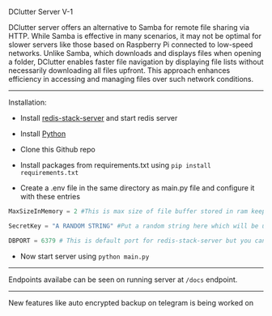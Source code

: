 DClutter Server V-1

DClutter server offers an alternative to Samba for remote file sharing via HTTP. While Samba is effective in many scenarios, it may not be optimal for slower servers like those based on Raspberry Pi connected to low-speed networks. Unlike Samba, which downloads and displays files when opening a folder, DClutter enables faster file navigation by displaying file lists without necessarily downloading all files upfront. This approach enhances efficiency in accessing and managing files over such network conditions.

---

Installation:

- Install [redis-stack-server](https://redis.io/docs/latest/operate/oss_and_stack/install/install-stack/) and start redis server

- Install [Python](https://www.python.org/downloads/)

- Clone this Github repo

- Install packages from requirements.txt using `pip install requirements.txt`

- Create a .env file in the same directory as main.py file and configure it with these entries

```python
MaxSizeInMemory = 2 #This is max size of file buffer stored in ram keep this as 1-2 if you have low memory in your server

SecretKey = "A RANDOM STRING" #Put a random string here which will be user for JWT hashing

DBPORT = 6379 # This is default port for redis-stack-server but you can use a diffrent port to server your redis database
```

- Now start server using `python main.py`

---

Endpoints availabe can be seen on running server at `/docs` endpoint.

---

New features like auto encrypted backup on telegram is being worked on
